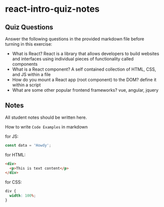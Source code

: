 # react-intro-quiz-notes

## Quiz Questions

Answer the following questions in the provided markdown file before turning in this exercise:

- What is React?
  React is a library that allows developers to build websites and interfaces using individual pieces of functionality called components
- What is a React component?
  A self contained collection of HTML, CSS, and JS within a file
- How do you mount a React app (root component) to the DOM?
  define it within a script
- What are some other popular frontend frameworks?
  vue, angular, jquery

## Notes

All student notes should be written here.

How to write `Code Examples` in markdown

for JS:

```javascript
const data = 'Howdy';
```

for HTML:

```html
<div>
  <p>This is text content</p>
</div>
```

for CSS:

```css
div {
  width: 100%;
}
```

